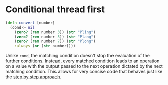 # Conditional thread first

```clojure
(defn convert [number]
  (cond-> nil
    (zero? (rem number 3)) (str "Pling")
    (zero? (rem number 5)) (str "Plang")
    (zero? (rem number 7)) (str "Plong")
    :always (or (str number))))
```

Unlike `cond`, the matching condition doesn't stop the evaluation of the further conditions.
Instead, every matched condition leads to an operation on a value with the output passed to the next operation dictated by the next matching condition.
This allows for very concise code that behaves just like the [step by step approach][step-by-step].

[step-by-step]: https://exercism.org/tracks/clojure/exercises/raindrops/approaches/step-by-step